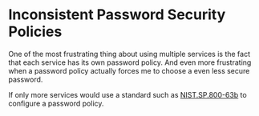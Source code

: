 # Inconsistent Password Security Policies

One of the most frustrating thing about using multiple services is the fact that each service has its own password policy. And even more frustrating when a password policy actually forces me to choose a even less secure password.

If only more services would use a standard such as [NIST.SP.800-63b](https://nvlpubs.nist.gov/nistpubs/SpecialPublications/NIST.SP.800-63b.pdf) to configure a password policy.
